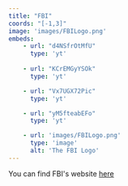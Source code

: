 ```yaml
---
title: "FBI"
coords: "[-1,3]"
image: 'images/FBILogo.png'
embeds: 
    - url: "d4NSfrOtMfU"
      type: 'yt'
    
    - url: "KCrEMGyYSOk"
      type: 'yt'

    - url: "Vx7UGX72Pic"
      type: 'yt'

    - url: "yM5fteabEFo"
      type: 'yt'

    - url: 'images/FBILogo.png'
      type: 'image'
      alt: 'The FBI Logo'
---
```



You can find FBI's website [here](https://www.fbi.gov/)